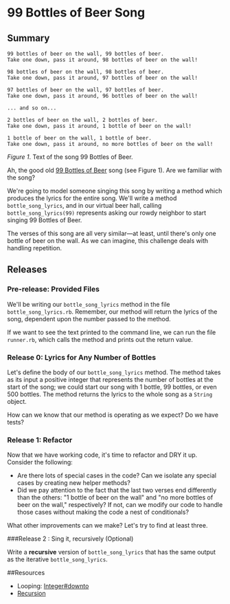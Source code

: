 # 99 Bottles of Beer Song

## Summary
```text
99 bottles of beer on the wall, 99 bottles of beer.
Take one down, pass it around, 98 bottles of beer on the wall!

98 bottles of beer on the wall, 98 bottles of beer.
Take one down, pass it around, 97 bottles of beer on the wall!

97 bottles of beer on the wall, 97 bottles of beer.
Take one down, pass it around, 96 bottles of beer on the wall!

... and so on...

2 bottles of beer on the wall, 2 bottles of beer.
Take one down, pass it around, 1 bottle of beer on the wall!

1 bottle of beer on the wall, 1 bottle of beer.
Take one down, pass it around, no more bottles of beer on the wall!
```
*Figure 1*.  Text of the song 99 Bottles of Beer.

Ah, the good old [99 Bottles of Beer](http://en.wikipedia.org/wiki/99_Bottles_of_Beer) song (see Figure 1).  Are we familiar with the song?

We're going to model someone singing this song by writing a method which produces the lyrics for the entire song.  We'll write a method `bottle_song_lyrics`, and in our virtual beer hall, calling `bottle_song_lyrics(99)` represents asking our rowdy neighbor to start singing 99 Bottles of Beer.

The verses of this song are all very similar—at least, until there's only one bottle of beer on the wall.  As we can imagine, this challenge deals with handling repetition.


## Releases
### Pre-release:  Provided Files
We'll be writing our `bottle_song_lyrics` method in the file `bottle_song_lyrics.rb`.  Remember, our method will return the lyrics of the song, dependent upon the number passed to the method.

If we want to see the text printed to the command line, we can run the file `runner.rb`, which calls the method and prints out the return value.


### Release 0: Lyrics for Any Number of Bottles
Let's define the body of our `bottle_song_lyrics` method.  The method takes as its input a positive integer that represents the number of bottles at the start of the song; we could start our song with 1 bottle, 99 bottles, or even 500 bottles.  The method returns the lyrics to the whole song as a `String` object.

How can we know that our method is operating as we expect?  Do we have tests?


### Release 1: Refactor
Now that we have working code, it's time to refactor and DRY it up.  Consider the following:

* Are there lots of special cases in the code?  Can we isolate any special cases by creating new helper methods?
* Did we pay attention to the fact that the last two verses end differently than the others: "1 bottle of beer on the wall" and "no more bottles of beer on the wall," respectively?  If not, can we modify our code to handle those cases without making the code a nest of conditionals?

What other improvements can we make? Let's try to find at least three.


###Release 2 :  Sing it, recursively (Optional)

Write a **recursive** version of `bottle_song_lyrics` that has the same output as the iterative `bottle_song_lyrics`.


<!-- ##Optimize Your Learning  -->

##Resources

* Looping: [Integer#downto](http://www.ruby-doc.org/core-1.9.3/Integer.html#method-i-downto)
* [Recursion](http://en.wikipedia.org/wiki/Recursion_(computer_science))
